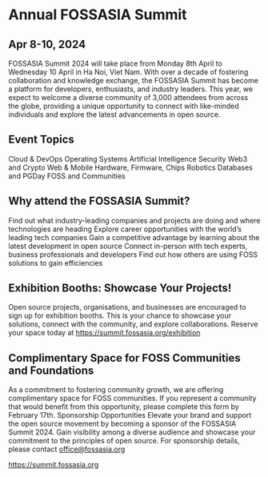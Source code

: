 # Annual FOSSASIA Summit 

## Apr 8-10, 2024 
FOSSASIA Summit 2024 will take place from Monday 8th April to Wednesday 10 April in Ha Noi, Viet Nam. With over a decade of fostering collaboration and knowledge exchange, the FOSSASIA Summit has become a platform for developers, enthusiasts, and industry leaders. This year, we expect to welcome a diverse community of 3,000 attendees from across the globe, providing a unique opportunity to connect with like-minded individuals and explore the latest advancements in open source.

## Event Topics

Cloud & DevOps
Operating Systems
Artificial Intelligence
Security
Web3 and Crypto
Web & Mobile
Hardware, Firmware, Chips
Robotics
Databases and PGDay
FOSS and Communities

## Why attend the FOSSASIA Summit?
Find out what industry-leading companies and projects are doing and where technologies are heading
Explore career opportunities with the world’s leading tech companies
Gain a competitive advantage by learning about the latest development in open source
Connect in-person with tech experts, business professionals and developers
Find out how others are using FOSS solutions to gain efficiencies

## Exhibition Booths: Showcase Your Projects!

Open source projects, organisations, and businesses are encouraged to sign up for exhibition booths. This is your chance to showcase your solutions, connect with the community, and explore collaborations. Reserve your space today at https://summit.fossasia.org/exhibition

## Complimentary Space for FOSS Communities and Foundations

As a commitment to fostering community growth, we are offering complimentary space for FOSS communities. If you represent a community that would benefit from this opportunity, please complete this form by February 17th.
Sponsorship Opportunities
Elevate your brand and support the open source movement by becoming a sponsor of the FOSSASIA Summit 2024. Gain visibility among a diverse audience and showcase your commitment to the principles of open source. For sponsorship details, please contact office@fossasia.org

https://summit.fossasia.org
